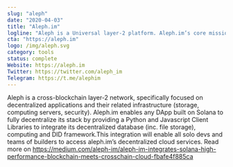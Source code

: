 ```yaml
---
slug: "aleph"
date: "2020-04-03"
title: "Aleph.im"
logline: "Aleph is a Universal layer-2 platform. Aleph.im’s core mission is to help decentralized apps and protocols by stripping off the centralized parts of their stack, achieving a fully decentralized architecture. You can think of aleph.im as a Decentralized AWS."
cta: "https://aleph.im"
logo: /img/aleph.svg
category: tools
status: complete
Website: https://aleph.im
Twitter: https://twitter.com/aleph_im
Telegram: https://t.me/alephim
---
```


Aleph is a cross-blockchain layer-2 network, specifically focused on decentralized applications and their related infrastructure (storage, computing servers, security). Aleph.im enables any DApp built on Solana to fully decentralize its stack by providing a Python and Javascript Client Libraries to integrate its decentralized database (inc. file storage), computing and DID framework.This integration will enable all solo devs and teams of builders to access aleph.im’s decentralized cloud services.
Read more on https://medium.com/aleph-im/aleph-im-integrates-solana-high-performance-blockchain-meets-crosschain-cloud-fbafe4f885ca
